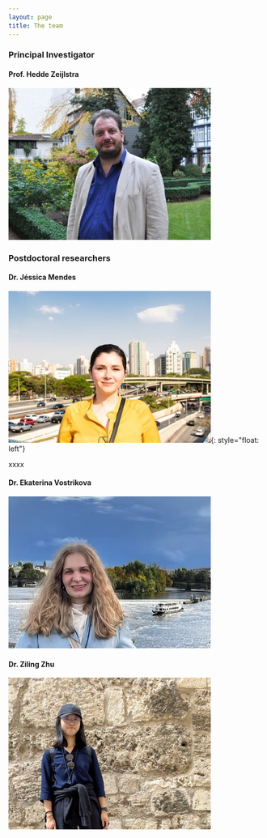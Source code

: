 ```yaml
---
layout: page
title: The team
---
```


### Principal Investigator

#### Prof. Hedde Zeijlstra

![Hedde Zeijlstra](/assets/img/hedde.jpg)

### Postdoctoral researchers

#### Dr. Jéssica Mendes  

![Jéssica Mendes](/assets/img/jessica.JPG){: style="float: left"} 

xxxx

#### Dr. Ekaterina Vostrikova  

![Ekaterina Vostrikova](/assets/img/katia.PNG)  

#### Dr. Ziling Zhu  

![Ziling Zhu](/assets/img/ziling.jpg)  

